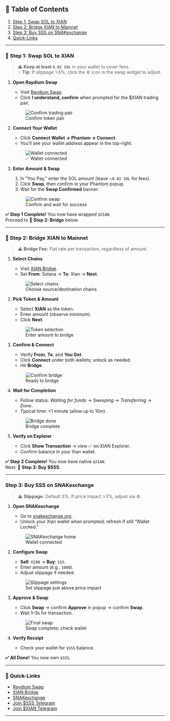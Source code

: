 <!-- TABLE OF CONTENTS -->
## 📑 Table of Contents
1. [Step 1: Swap SOL to XIAN](#step-1-swap-sol-to-xian)  
2. [Step 2: Bridge XIAN to Mainnet](#step-2-bridge-xian-to-mainnet)  
3. [Step 3: Buy SSS on SNAKexchange](#step-3-buy-sss-on-snakexchange)  
4. [Quick-Links](#quick-links)  

---

### 🔄 Step 1: Swap SOL to XIAN

> ⚠️ **Keep at least `0.02 SOL`** in your wallet to cover fees.  
> 💡 **Tip:** If slippage >3%, click the ⚙️ icon in the swap widget to adjust.

1. **Open Raydium Swap**  
   - Visit [Raydium Swap][raydium].  
   - Click **I understand, confirm** when prompted for the $XIAN trading pair.  

   <figure>
     <img src="pictures/confirm_on_raydium.png" alt="Confirm trading pair">
     <figcaption>Confirm token pair</figcaption>
   </figure>

2. **Connect Your Wallet**  
   - Click **Connect Wallet → Phantom → Connect**.  
   - You’ll see your wallet address appear in the top-right.  

   <figure>
     <img src="pictures/connected_to_raydium.png" alt="Wallet connected">
     <figcaption>✅ Wallet connected</figcaption>
   </figure>

3. **Enter Amount & Swap**  
   1. In “You Pay,” enter the SOL amount (leave ~`0.02 SOL` for fees).  
   2. Click **Swap**, then confirm in your Phantom popup.  
   3. Wait for the **Swap Confirmed** banner.

   <figure>
     <img src="pictures/swap_raydium_2.png" alt="Confirm swap">
     <figcaption>Confirm and wait for success</figcaption>
   </figure>

**✅ Step 1 Complete!** You now have wrapped `$XIAN`.  
Proceed to 🌉 **Step 2: Bridge** below.

---

### 🌉 Step 2: Bridge XIAN to Mainnet

> ⚠️ **Bridge Fee:** Flat rate per transaction, regardless of amount.

1. **Select Chains**  
   - Visit [XIAN Bridge][bridge].  
   - Set **From**: Solana → **To**: Xian → **Next**.

   <figure>
     <img src="pictures/bridge_chains.png" alt="Select chains">
     <figcaption>Choose source/destination chains</figcaption>
   </figure>

2. **Pick Token & Amount**  
   - Select **XIAN** as the token.  
   - Enter amount (observe minimum).  
   - Click **Next**.

   <figure>
     <img src="pictures/bridge_token.png" alt="Token selection">
     <figcaption>Enter amount to bridge</figcaption>
   </figure>

3. **Confirm & Connect**  
   - Verify **From**, **To**, and **You Get**.  
   - Click **Connect** under both wallets; unlock as needed.  
   - Hit **Bridge**.

   <figure>
     <img src="pictures/bridge_confirm2.png" alt="Confirm bridge">
     <figcaption>Ready to bridge</figcaption>
   </figure>

4. **Wait for Completion**  
   - Follow status: *Waiting for funds* → *Sweeping* → *Transferring* → *Done*.  
   - Typical time: <1 minute (allow up to 10m).

   <figure>
     <img src="pictures/bridging_complete.png" alt="Bridge done">
     <figcaption>Bridge complete</figcaption>
   </figure>

5. **Verify on Explorer**  
   - Click **Show Transaction** → view ✅ on XIAN Explorer.  
   - Confirm balance in your Xian wallet.

**✅ Step 2 Complete!** You now have native `$XIAN`.  
Next: 🐍 **Step 3: Buy $SSS**.

---

### Step 3: Buy SSS on SNAKexchange

> ⚠️ **Slippage:** Default 3%. If price impact >3%, adjust via ⚙️.

1. **Open SNAKexchange**  
   - Go to [snakexchange.org][snak].  
   - Unlock your Xian wallet when prompted; refresh if still “Wallet Locked.”

   <figure>
     <img src="pictures/swap_screen.png" alt="SNAKexchange home">
     <figcaption>Wallet connected</figcaption>
   </figure>

2. **Configure Swap**  
   - **Sell**: `XIAN` → **Buy**: `SSS`.  
   - Enter amount (e.g., `1000`).  
   - Adjust slippage if needed.

   <figure>
     <img src="pictures/slippage.png" alt="Slippage settings">
     <figcaption>Set slippage just above price impact</figcaption>
   </figure>

3. **Approve & Swap**  
   - Click **Swap** → confirm **Approve** in popup → confirm **Swap**.  
   - Wait 1–3s for transaction.

   <figure>
     <img src="pictures/final.png" alt="Final swap">
     <figcaption>Swap complete; check wallet</figcaption>
   </figure>

4. **Verify Receipt**  
   - Check your wallet for `$SSS` balance.

**✅ All Done!** You now own `$SSS`. 

---

### 🚀 Quick-Links

- [Raydium Swap][raydium]  
- [XIAN Bridge][bridge]  
- [SNAKexchange][snak]  
- [Join $SSS Telegram][tg-sss]  
- [Join $XIAN Telegram][tg-xian]  

---

[raydium]: https://raydium.io/swap/?inputMint=sol&outputMint=GnaXkbmMV1zGK6bRCQnM9Jd6Jv2Hjw5b2PFVBaKEE5At  
[bridge]: https://bridge.xian.org  
[snak]: https://snakexchange.org/?token0=currency&token1=con_slither  
[tg-sss]: https://t.me/slither_on_xian  
[tg-xian]: https://t.me/xian_network  
